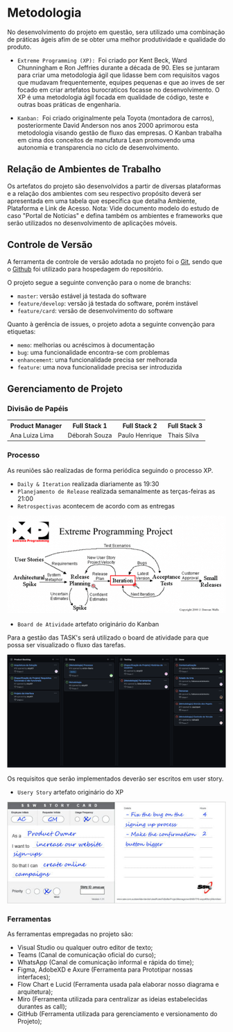 
# Metodologia

No desenvolvimento do projeto em questão, sera utilizado uma combinação de práticas ágeis afim de se obter uma melhor produtividade e qualidade do produto.

- `Extreme Programming (XP): `Foi criado por Kent Beck, Ward Chunningham e Ron Jeffries durante a década de 90. Eles se juntaram para criar uma metodologia ágil que lidasse bem com requisitos vagos que mudavam frequentemente, equipes pequenas e que ao inves de ser focado em criar artefatos burocraticos focasse no desenvolvimento. O XP é uma metodologia ágil focada em qualidade de código, teste e outras boas práticas de engenharia.

- `Kanban: `Foi criado originalmente pela Toyota (montadora de carros), posteriormente David Anderson nos anos 2000 aprimorou esta metodologia visando gestão de fluxo das empresas. O Kanban trabalha em cima dos conceitos de manufatura Lean promovendo uma autonomia e transparencia no ciclo de desenvolvimento.

## Relação de Ambientes de Trabalho

Os artefatos do projeto são desenvolvidos a partir de diversas plataformas e a relação dos ambientes com seu respectivo propósito deverá ser apresentada em uma tabela que especifica que detalha Ambiente, Plataforma e Link de Acesso. 
Nota: Vide documento modelo do estudo de caso "Portal de Notícias" e defina também os ambientes e frameworks que serão utilizados no desenvolvimento de aplicações móveis.

## Controle de Versão

A ferramenta de controle de versão adotada no projeto foi o
[Git](https://git-scm.com/), sendo que o [Github](https://github.com)
foi utilizado para hospedagem do repositório.

O projeto segue a seguinte convenção para o nome de branchs:

- `master`: versão estável já testada do software
- `feature/develop`: versão já testada do software, porém instável
- `feature/card`: versão de desenvolvimento do software

Quanto à gerência de issues, o projeto adota a seguinte convenção para
etiquetas:

- `memo`: melhorias ou acréscimos à documentação
- `bug`: uma funcionalidade encontra-se com problemas
- `enhancement`: uma funcionalidade precisa ser melhorada
- `feature`: uma nova funcionalidade precisa ser introduzida

## Gerenciamento de Projeto

### Divisão de Papéis

<table>
    <tr>
        <th>Product Manager</th>
        <th>Full Stack 1</th>
        <th>Full Stack 2</th>
        <th>Full Stack 3</th>
    </tr>
    <tr>
        <td>Ana Luiza Lima</td>
        <td>Déborah Souza</td>
        <td>Paulo Henrique</td>
        <td>Thais Silva</td>
    </tr>
</table>


### Processo

As reuniões são realizadas de forma periódica seguindo o processo XP.

- `Daily & Iteration` realizada diariamente as 19:30
- `Planejamento de Release` realizada semanalmente as terças-feiras as 21:00
- `Retrospectivas` acontecem de acordo com as entregas

![Extreme Programming Project](img/xp-project.png)

- `Board de Atividade` artefato originário do Kanban

Para a gestão das TASK's será utilizado o board de atividade para que possa ser visualizado o fluxo das tarefas.

![Board de Atividade](img/board_de_atividades.png)

Os requisitos que serão implementados deverão ser escritos em user story.

- `Usery Story` artefato originário do XP

![Usery Story](img/user_story.jpg)

### Ferramentas

As ferramentas empregadas no projeto são:

<ul>
    <li>Visual Studio ou qualquer outro editor de texto;</li>
    <li>Teams (Canal de comunicação oficial do curso);</li>
    <li>WhatsApp (Canal de comunicação informal e rápida do time);</li>
    <li>Figma, AdobeXD e Axure (Ferramenta para Prototipar nossas interfaces);</li>
    <li>Flow Chart e Lucid (Ferramenta usada pala elaborar nosso diagrama e arquitetura);</li>
    <li>Miro (Ferramenta utilizada para centralizar as ideias estabelecidas durantes as call);</li>
    <li>GitHub (Ferramenta utilizada para gerenciamento e versionamento do Projeto);</li>
</ul>
